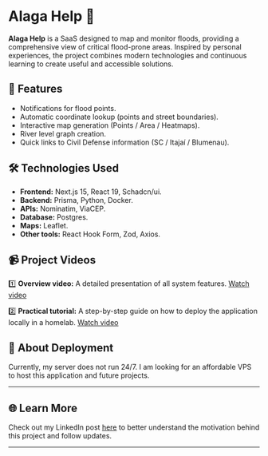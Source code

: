 # Alaga Help 🌊

**Alaga Help** is a SaaS designed to map and monitor floods, providing a comprehensive view of critical flood-prone areas. Inspired by personal experiences, the project combines modern technologies and continuous learning to create useful and accessible solutions.

## 🚀 Features

- Notifications for flood points.
- Automatic coordinate lookup (points and street boundaries).
- Interactive map generation (Points / Area / Heatmaps).
- River level graph creation.
- Quick links to Civil Defense information (SC / Itajaí / Blumenau).

## 🛠 Technologies Used

- **Frontend:** Next.js 15, React 19, Schadcn/ui.
- **Backend:** Prisma, Python, Docker.
- **APIs:** Nominatim, ViaCEP.
- **Database:** Postgres.
- **Maps:** Leaflet.
- **Other tools:** React Hook Form, Zod, Axios.

## 📹 Project Videos

1️⃣ **Overview video:** A detailed presentation of all system features. [Watch video](https://youtu.be/FQ6Kq_sIgZk)

2️⃣ **Practical tutorial:** A step-by-step guide on how to deploy the application locally in a homelab. [Watch video](https://youtu.be/6oJXhvFR5gI)

## 📌 About Deployment

Currently, my server does not run 24/7. I am looking for an affordable VPS to host this application and future projects.

---

## 🌐 Learn More

Check out my LinkedIn post [here](https://www.linkedin.com/posts/seileremerson_novidade-no-%C3%A1rea-fala-pessoal-activity-7279814631546638337-KS8O?utm_source=share&utm_medium=member_desktop) to better understand the motivation behind this project and follow updates.

---
